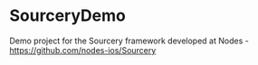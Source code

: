# SourceryDemo
Demo project for the Sourcery framework developed at Nodes - https://github.com/nodes-ios/Sourcery
